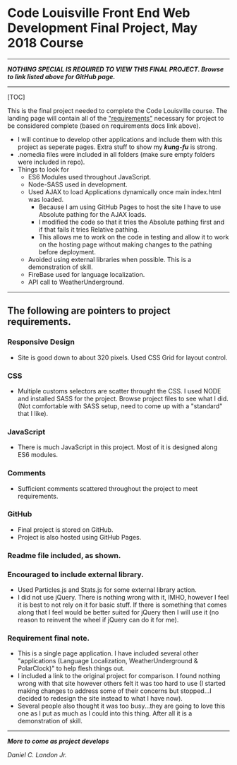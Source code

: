 # Code Louisville Front End Web Development Final Project, May 2018 Course

---

***NOTHING SPECIAL IS REQUIRED TO VIEW THIS FINAL PROJECT. Browse to link listed above for GitHub page.***

---

[TOC]

This is the final project needed to complete the Code Louisville course. The landing page will contain all of the ["requirements"](https://github.com/CodeLouisville/Student-Resources/wiki/Front-End-Web-Development-Project-Requirements) necessary for project to be considered complete (based on requirements docs link above).

- I will continue to develop other applications and include them with this project as seperate pages. Extra stuff to show my ***kung-fu*** is strong.
- .nomedia files were included in all folders (make sure empty folders were included in repo).
- Things to look for
  - ES6 Modules used throughout JavaScript.
  - Node-SASS used in development.
  - Used AJAX to load Applications dynamically once main index.html was loaded.
    - Because I am using GitHub Pages to host the site I have to use Absolute pathing for the AJAX loads. 
    - I modified the code so that it tries the Absolute pathing first and if that fails it tries Relative pathing. 
    - This allows me to work on the code in testing and allow it to work on the hosting page without making changes to the pathing before deployment.
  - Avoided using external libraries when possible. This is a demonstration of skill.
  - FireBase used for language localization.
  - API call to WeatherUnderground.

***

## The following are pointers to project requirements.

### Responsive Design

- Site is good down to about 320 pixels. Used CSS Grid for layout control.

### CSS

- Multiple customs selectors are scatter throught the CSS. I used NODE and installed SASS for the project. Browse project files to see what I did. (Not comfortable with SASS setup, need to come up with a "standard" that I like).

### JavaScript

- There is much JavaScript in this project. Most of it is designed along ES6 modules.

### Comments

- Sufficient comments scattered throughout the project to meet requirements.

### GitHub

- Final project is stored on GitHub.
- Project is also hosted using GitHub Pages.

### Readme file included, as shown.

### Encouraged to include external library. 

- Used Particles.js and Stats.js for some external library action.
- I did not use jQuery. There is nothing wrong with it, IMHO, however I feel it is best to not rely on it for basic stuff. If there is something that comes along that I feel would be better suited for jQuery then I will use it (no reason to reinvent the wheel if jQuery can do it for me).

### Requirement final note. 

- This is a single page application. I have included several other "applications (Language Localization, WeatherUnderground & PolarClock)" to help flesh things out.
- I included a link to the original project for comparison. I found nothing wrong with that site however others felt it was too hard to use (I started making changes to address some of their concerns but stopped...I decided to redesign the site instead to what I have now).
- Several people also thought it was too busy...they are going to love this one as I put as much as I could into this thing. After all it is a demonstration of skill.

---

***More to come as project develops***

*Daniel C. Landon Jr.*